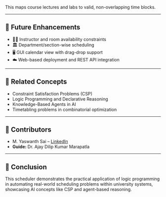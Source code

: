
This maps course lectures and labs to valid, non-overlapping time blocks.

---

## 🔮 Future Enhancements

- 🧑‍🏫 Instructor and room availability constraints
- 🏛️ Department/section-wise scheduling
- 🖥️ GUI calendar view with drag-drop support
- ☁️ Web-based deployment and REST API integration

---

## 📘 Related Concepts

- Constraint Satisfaction Problems (CSP)
- Logic Programming and Declarative Reasoning
- Knowledge-Based Agents in AI
- Timetabling problems in combinatorial optimization

---

## 🤝 Contributors

- M. Yaswanth Sai – [LinkedIn](http://www.linkedin.com/in/yaswanth-sai-mannem-800a75258)
- **Guide:** Dr. Ajay Dilip Kumar Marapatla

---


## 🏁 Conclusion

This scheduler demonstrates the practical application of logic programming in automating real-world scheduling problems within university systems, showcasing AI concepts like CSP and agent-based reasoning.

